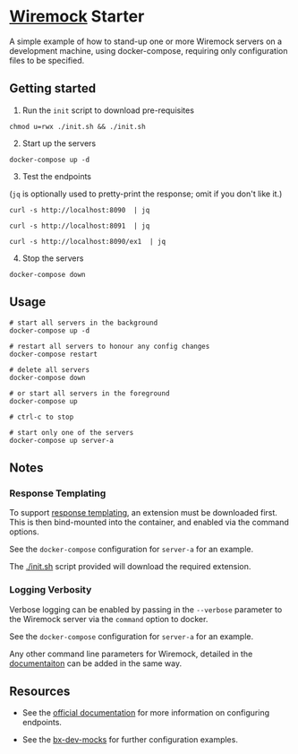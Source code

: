 # [Wiremock](http://wiremock.org/) Starter

A simple example of how to stand-up one or more Wiremock servers on a development machine, using docker-compose, requiring only configuration files to be specified.

## Getting started

1. Run the `init` script to download pre-requisites

```shell
chmod u=rwx ./init.sh && ./init.sh
```

2. Start up the servers

```shell
docker-compose up -d
```

3. Test the endpoints

(`jq` is optionally used to pretty-print the response; omit if you don't like it.)
```shell
curl -s http://localhost:8090  | jq

curl -s http://localhost:8091  | jq

curl -s http://localhost:8090/ex1  | jq
```

4. Stop the servers

```shell
docker-compose down
```

## Usage

```shell
# start all servers in the background
docker-compose up -d

# restart all servers to honour any config changes
docker-compose restart

# delete all servers
docker-compose down
```

```shell
# or start all servers in the foreground
docker-compose up

# ctrl-c to stop
```

```shell
# start only one of the servers
docker-compose up server-a
```

## Notes

### Response Templating
To support [response templating](http://wiremock.org/docs/response-templating/), an extension must be downloaded first. This is then bind-mounted into the container, and enabled via the command options.

See the `docker-compose` configuration for `server-a` for an example.

The [./init.sh](./init.sh) script provided will download the required extension.

### Logging Verbosity
Verbose logging can be enabled by passing in the `--verbose` parameter to the Wiremock server via the `command` option to docker. 

See the `docker-compose` configuration for `server-a` for an example.

Any other command line parameters for Wiremock, detailed in the [documentaiton](http://wiremock.org/docs/running-standalone/#command-line-options) can be added in the same way.

## Resources

- See the [official documentation](http://wiremock.org/docs/request-matching/) for more information on configuring endpoints.

- See the [bx-dev-mocks](https://bitbucket.bics-collaboration.homeoffice.gov.uk/projects/BX/repos/bx-dev-tools/browse/bxdevmocks) for further configuration examples.

